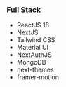 ### Full Stack

- ReactJS 18
- NextJS
- Tailwind CSS
- Material UI
- NextAuthJS
- MongoDB
- next-themes
- framer-motion
